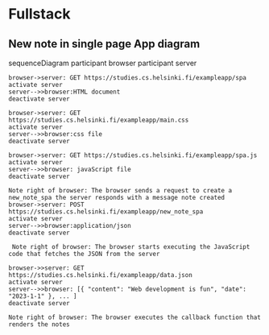 # Fullstack
## New note in single page App diagram

  
sequenceDiagram
    participant browser
    participant server


    browser->server: GET https://studies.cs.helsinki.fi/exampleapp/spa
    activate server
    server-->>browser:HTML document
    deactivate server

    browser->server: GET https://studies.cs.helsinki.fi/exampleapp/main.css
    activate server
    server-->>browser:css file
    deactivate server

    browser->server: GET https://studies.cs.helsinki.fi/exampleapp/spa.js
    activate server
    server-->>browser: javaScript file
    deactivate server

    Note right of browser: The browser sends a request to create a new_note_spa the server responds with a message note created
    browser->server: POST https://studies.cs.helsinki.fi/exampleapp/new_note_spa
    activate server
    server-->>browser:application/json
    deactivate server

     Note right of browser: The browser starts executing the JavaScript code that fetches the JSON from the server

    browser->>server: GET https://studies.cs.helsinki.fi/exampleapp/data.json
    activate server
    server-->>browser: [{ "content": "Web development is fun", "date": "2023-1-1" }, ... ]
    deactivate server

    Note right of browser: The browser executes the callback function that renders the notes
